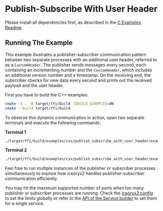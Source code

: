 # Publish-Subscribe With User Header

Please install all dependencies first, as described in the [C Examples Readme](../README.md).

## Running The Example

This example illustrates a publisher-subscriber communication pattern between two separate
processes with an additional user header, referred to as a `CustomHeader`. The publisher sends messages
every second, each containing an incrementing number and the `CustomHeader`, which includes an
additional version number and a timestamp. On the receiving end, the subscriber checks for new data
every second and prints out the received payload and the user header.

First you have to build the C++ examples:

```sh
cmake -S . -B target/ffi/build -DBUILD_EXAMPLES=ON
cmake --build target/ffi/build
```

To observe this dynamic communication in action, open two separate terminals and execute the
following commands:

**Terminal 1**

```sh
./target/ffi/build/examples/cxx/publish_subscribe_with_user_header/example_cxx_publish_subscribe_user_header_subscriber
```

**Terminal 2**

```sh
./target/ffi/build/examples/cxx/publish_subscribe_with_user_header/example_cxx_publish_subscribe_user_header_publisher
```

Feel free to run multiple instances of the publisher or subscriber processes simultaneously to
explore how iceoryx2 handles publisher-subscriber communication efficiently.

You may hit the maximum supported number of ports when too many publisher or subscriber processes
are running. Check the [iceoryx2 config](../../../config) to set the limits globally or refer to
the [API of the Service builder](https://docs.rs/iceoryx2/latest/iceoryx2/service/index.html) to
set them for a single service.
